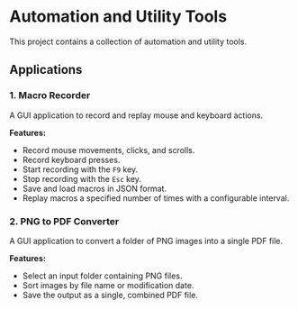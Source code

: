 # Automation and Utility Tools

This project contains a collection of automation and utility tools.

## Applications

### 1. Macro Recorder

A GUI application to record and replay mouse and keyboard actions.

**Features:**
- Record mouse movements, clicks, and scrolls.
- Record keyboard presses.
- Start recording with the `F9` key.
- Stop recording with the `Esc` key.
- Save and load macros in JSON format.
- Replay macros a specified number of times with a configurable interval.

### 2. PNG to PDF Converter

A GUI application to convert a folder of PNG images into a single PDF file.

**Features:**
- Select an input folder containing PNG files.
- Sort images by file name or modification date.
- Save the output as a single, combined PDF file.
